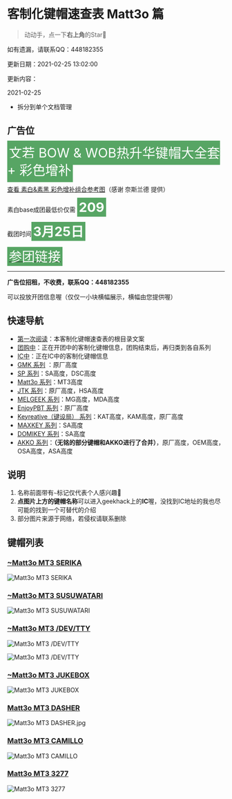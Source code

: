 # 客制化键帽速查表 Matt3o 篇

> 动动手，点一下**右上角**的Star🤝

如有遗漏，请联系QQ：448182355

更新日期：2021-02-25 13:02:00

更新内容：

2021-02-25
- 拆分到单个文档管理

## 广告位

<span style="font-size:30px;background-color:#57a564;color:white;padding:10px 4px;line-height:40px"> 文若 BOW & WOB热升华键帽大全套 + 彩色增补</span>

[查看 素白&素黑 彩色增补组合参考图](./geekark.md)（感谢 奈斯兰德 提供）

素白base成团最低价仅需 <span style="font-size:30px;background-color:#57a564;color:white;padding:4px;">**209**</span>

截团时间<span style="font-size:30px;background-color:#57a564;color:white;padding:4px;">**3月25日**</span>

[<span style="font-size:30px;background-color:#57a564;color:white;padding:4px;">参团链接</span>](https://www.geekark.com/product/33?from=lisfan)

----
**广告位招租，不收费，联系QQ：448182355**

可以投放开团信息喔（仅仅一小块横幅展示，横幅由您提供喔）

## 快速导航

- [第一次阅读](./README.md)：本客制化键帽速查表的根目录文案
- [团购中](./gb.md)：正在开团中的客制化键帽信息，团购结束后，再归类到各自系列
- [IC中](./ic.md)：正在IC中的客制化键帽信息
- [GMK 系列](./gmk.md) ：原厂高度
- [SP 系列](./sp.md)：SA高度，DSC高度
- [Matt3o 系列](./matt3o.md)：MT3高度
- [JTK 系列](./jtk.md)：原厂高度，HSA高度
- [MELGEEK 系列](./melgeek.md)：MG高度，MDA高度
- [EnjoyPBT 系列](./enjoypbt.md)：原厂高度
- [Keyreative（键设局） 系列](./keyreative.md)：KAT高度，KAM高度，原厂高度
- [MAXKEY 系列](./maxkey.md)：SA高度
- [DOMIKEY 系列](./domikey.md)：SA高度
- [AKKO 系列](./akko.md)：**（无铭的部分键帽和AKKO进行了合并）**，原厂高度，OEM高度，OSA高度，ASA高度

## 说明

1. 名称前面带有`~`标记仅代表个人感兴趣🌝
2. **点图片上方的键帽名称**可以进入geekhack上的**IC**喔，没找到IC地址的我也尽可能的找到一个可替代的介绍
3. 部分图片来源于网络，若侵权请联系删除

## 键帽列表

### [~Matt3o MT3 SERIKA](https://drop.com/buy/drop-zambumon-mt3-serika-custom-keycap-set)

![Matt3o MT3 SERIKA](media/Matt3o@MT3@SERIKA.jpg)

### [~Matt3o MT3 SUSUWATARI](https://drop.com/buy/drop-matt3o-mt3-susuwatari-custom-keycap-set)

![Matt3o MT3 SUSUWATARI](media/Matt3o@MT3@SUSUWATARI.jpg)

### [~Matt3o MT3 /DEV/TTY](https://drop.com/buy/drop-matt3o-mt3-dev-tty-keycap-set)

![Matt3o MT3 /DEV/TTY](media/Matt3o@MT3@DEV_TTY.jpg)

![Matt3o MT3 /DEV/TTY](media/Matt3o@MT3@DEV_TTY_2.jpg)

### [~Matt3o MT3 JUKEBOX](https://drop.com/buy/drop-mt3-jukebox-keycap-set)

![Matt3o MT3 JUKEBOX](media/Matt3o@MT3@JUKEBOX.jpg)

### [Matt3o MT3 DASHER](https://drop.com/buy/drop-mt3-dasher-keycap-set)

![Matt3o MT3 DASHER.jpg](media/Matt3o@MT3@DASHER.jpg)

### [Matt3o MT3 CAMILLO](https://drop.com/buy/drop-mt3-camillo-keycap-set)

![Matt3o MT3 CAMILLO](media/Matt3o@MT3@CAMILLO.jpg)

### [Matt3o MT3 3277](https://drop.com/buy/drop-matt3o-mt3-3277-custom-keycap-set)

![Matt3o MT3 3277](media/Matt3o@MT3@3277.jpg)
